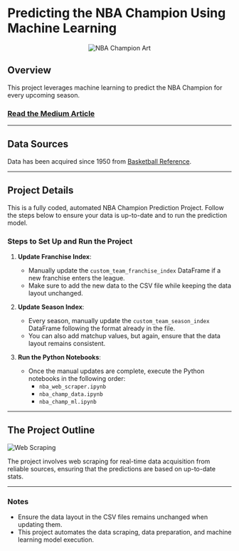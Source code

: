 # Predicting the NBA Champion Using Machine Learning

<p align="center">
  <img src="https://github.com/allenjake440/NBA_Champion/assets/134075534/b7d724d9-5452-45d2-abac-81128c34a8f6" alt="NBA Champion Art">
</p>

## Overview

This project leverages machine learning to predict the NBA Champion for every upcoming season.

### [Read the Medium Article](https://medium.com/@allenjake440/predicting-the-nba-champion-with-machine-learning-25e3a45a82f9)

---

## Data Sources

Data has been acquired since 1950 from [Basketball Reference](https://www.basketball-reference.com/about/glossary.html).

---

## Project Details

This is a fully coded, automated NBA Champion Prediction Project. Follow the steps below to ensure your data is up-to-date and to run the prediction model.

### Steps to Set Up and Run the Project

1. **Update Franchise Index**:
   - Manually update the `custom_team_franchise_index` DataFrame if a new franchise enters the league.
   - Make sure to add the new data to the CSV file while keeping the data layout unchanged.

2. **Update Season Index**:
   - Every season, manually update the `custom_team_season_index` DataFrame following the format already in the file.
   - You can also add matchup values, but again, ensure that the data layout remains consistent.

3. **Run the Python Notebooks**:
   - Once the manual updates are complete, execute the Python notebooks in the following order:
     - `nba_web_scraper.ipynb`
     - `nba_champ_data.ipynb`
     - `nba_champ_ml.ipynb`

---

## The Project Outline

![Web Scraping](https://github.com/user-attachments/assets/2bef75b4-47e0-4ace-afe3-680b3ced56ef)

The project involves web scraping for real-time data acquisition from reliable sources, ensuring that the predictions are based on up-to-date stats.

---

### Notes

- Ensure the data layout in the CSV files remains unchanged when updating them.
- This project automates the data scraping, data preparation, and machine learning model execution.
